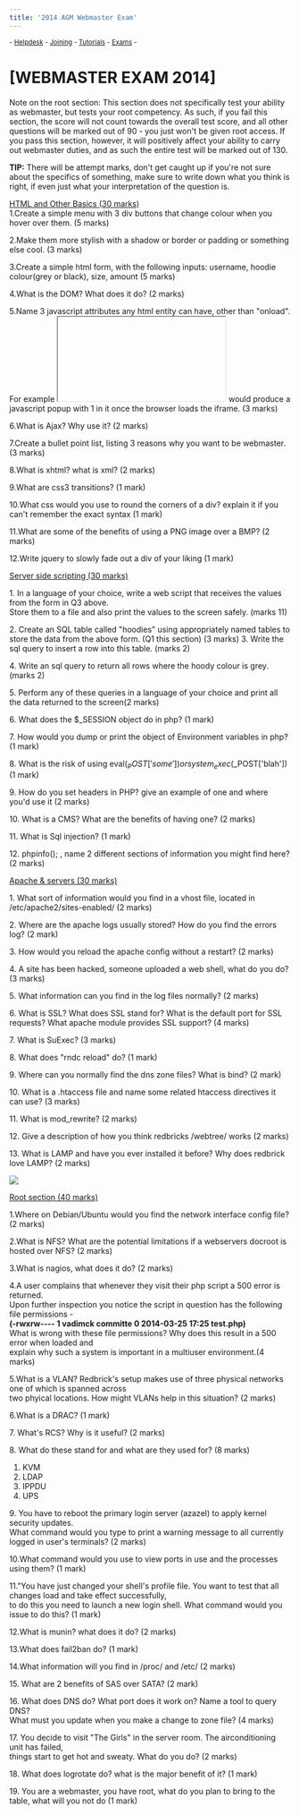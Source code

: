 ```yaml
---
title: '2014 AGM Webmaster Exam'
---
```


 <sub> - [Helpdesk](../) - [Joining](../joining) - [Tutorials](../tutorials) - [Exams](../exams) -</sub>
# [WEBMASTER EXAM 2014]

Note on the root section: This section does not specifically test your ability as webmaster, but tests your root competency. As such, if you fail this section, the score will not count towards the overall test score, and all other questions will be marked out of 90 - you just won't be given root access. If you pass this section, however, it will positively affect your ability to carry out webmaster duties, and as such the entire test will be marked out of 130.

**TIP:** There will be attempt marks, don't get caught up if you're not sure about the specifics of something, make sure to write down what you think is right, if even just what your interpretation of the question is.

<u>HTML and Other Basics (30 marks)</u>  
1.Create a simple menu with 3 div buttons that change colour when you hover over them. (5 marks)  

2.Make them more stylish with a shadow or border or padding or something else cool. (3 marks)  

3.Create a simple html form, with the following inputs: username, hoodie colour(grey or black), size, amount (5 marks)  

4.What is the DOM? What does it do? (2 marks)  

5.Name 3 javascript attributes any html entity can have, other than "onload".  
For example <iframe onload="prompt(1)"></iframe> would produce a javascript popup with 1 in it once the browser loads the iframe. (3 marks)  

6.What is Ajax? Why use it? (2 marks)  

7.Create a bullet point list, listing 3 reasons why you want to be webmaster.(3 marks)  

8.What is xhtml? what is xml? (2 marks)  

9.What are css3 transitions? (1 mark)  

10.What css would you use to round the corners of a div? explain it if you can't remember the exact syntax (1 mark)  

11.What are some of the benefits of using a PNG image over a BMP? (2 marks)  

12.Write jquery to slowly fade out a div of your liking (1 mark)  

<u>Server side scripting (30 marks)</u>

1\. In a language of your choice, write a web script that receives the values from the form in Q3 above.  
Store them to a file and also print the values to the screen safely. (marks 11)  

2\. Create an SQL table called "hoodies" using appropriately named tables to store the data from the above form. (Q1 this section) (3 marks) 3\. Write the sql query to insert a row into this table. (marks 2)  

4\. Write an sql query to return all rows where the hoody colour is grey. (marks 2)  

5\. Perform any of these queries in a language of your choice and print all the data returned to the screen(2 marks)  

6\. What does the $_SESSION object do in php? (1 mark)  

7\. How would you dump or print the object of Environment variables in php? (1 mark)  

8\. What is the risk of using eval($_POST['some']) or system_exec($_POST['blah']) (1 mark)  

9\. How do you set headers in PHP? give an example of one and where you'd use it (2 marks)  

10\. What is a CMS? What are the benefits of having one? (2 marks)  

11\. What is Sql injection? (1 mark)  

12\. phpinfo(); , name 2 different sections of information you might find here? (2 marks)  

<u>Apache & servers (30 marks)</u>

1\. What sort of information would you find in a vhost file, located in /etc/apache2/sites-enabled/ (2 marks)  

2\. Where are the apache logs usually stored? How do you find the errors log? (2 mark)  

3\. How would you reload the apache config without a restart? (2 marks)  

4\. A site has been hacked, someone uploaded a web shell, what do you do? (3 marks)  

5\. What information can you find in the log files normally? (2 marks)  

6\. What is SSL? What does SSL stand for? What is the default port for SSL requests? What apache module provides SSL support? (4 marks)  

7\. What is SuExec? (3 marks)  

8\. What does "rndc reload" do? (1 mark)  

9\. Where can you normally find the dns zone files? What is bind? (2 mark)  

10\. What is a .htaccess file and name some related htaccess directives it can use? (3 marks)  

11\. What is mod_rewrite? (2 marks)  

12\. Give a description of how you think redbricks /webtree/ works (2 marks)  

13\. What is LAMP and have you ever installed it before? Why does redbrick love LAMP? (2 marks)  

![](http://www.redbrick.dcu.ie/~mak/lamp.png)

<u>Root section (40 marks)</u>

1.Where on Debian/Ubuntu would you find the network interface config file? (2 marks)  

2.What is NFS? What are the potential limitations if a webservers docroot is hosted over NFS? (2 marks)  

3.What is nagios, what does it do? (2 marks)  

4.A user complains that whenever they visit their php script a 500 error is returned.  
Upon further inspection you notice the script in question has the following file permissions -  
**(-rwxrw---- 1 vadimck committe 0 2014-03-25 17:25 test.php)**  
What is wrong with these file permissions? Why does this result in a 500 error when loaded and  
explain why such a system is important in a multiuser environment.(4 marks)  

5.What is a VLAN? Redbrick's setup makes use of three physical networks one of which is spanned across  
two phyical locations. How might VLANs help in this situation? (2 marks)  

6.What is a DRAC? (1 mark)  

7\. What's RCS? Why is it useful? (2 marks)  

8\. What do these stand for and what are they used for? (8 marks)  

1.  KVM
2.  LDAP
3.  IPPDU
4.  UPS

9\. You have to reboot the primary login server (azazel) to apply kernel security updates.  
What command would you type to print a warning message to all currently logged in user's terminals? (2 marks)  

10.What command would you use to view ports in use and the processes using them? (1 mark)  

11."You have just changed your shell's profile file. You want to test that all changes load and take effect successfully,  
to do this you need to launch a new login shell. What command would you issue to do this? (1 mark)  

12.What is munin? what does it do? (2 marks)  

13.What does fail2ban do? (1 mark)  

14.What information will you find in /proc/ and /etc/ (2 marks)  

15\. What are 2 benefits of SAS over SATA? (2 mark)  

16\. What does DNS do? What port does it work on? Name a tool to query DNS?  
What must you update when you make a change to zone file? (4 marks)  

17\. You decide to visit "The Girls" in the server room. The airconditioning unit has failed,  
things start to get hot and sweaty. What do you do? (2 marks)  

18\. What does logrotate do? what is the major benefit of it? (1 mark)  

19\. You are a webmaster, you have root, what do you plan to bring to the table, what will you not do (1 mark)